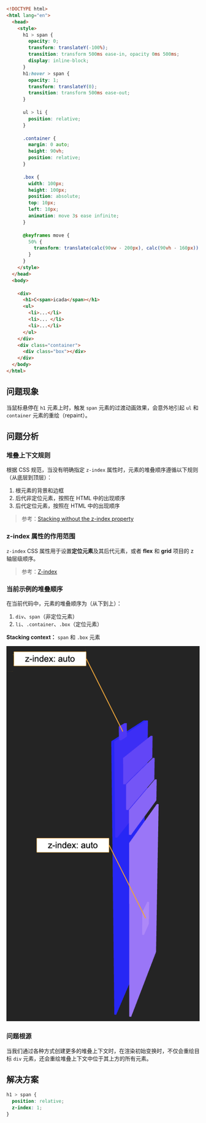 ```html
<!DOCTYPE html>
<html lang="en">
  <head>
    <style>
      h1 > span {
        opacity: 0;
        transform: translateY(-100%);
        transition: transform 500ms ease-in, opacity 0ms 500ms;
        display: inline-block;
      }
      h1:hover > span {
        opacity: 1;
        transform: translateY(0);
        transition: transform 500ms ease-out;
      }

      ul > li {
        position: relative;
      }

      .container {
        margin: 0 auto;
        height: 90vh;
        position: relative;
      }

      .box {
        width: 100px;
        height: 100px;
        position: absolute;
        top: 10px;
        left: 10px;
        animation: move 3s ease infinite;
      }

      @keyframes move {
        50% {
          transform: translate(calc(90vw - 200px), calc(90vh - 160px));
        }
      }
    </style>
  </head>
  <body>

    <div>
      <h1>C<span>icada</span></h1>
      <ul>
        <li>...</li>
        <li>... </li>
        <li>...</li>
      </ul>
    </div>
    <div class="container">
      <div class="box"></div>
    </div>
  </body>
</html>
```

## 问题现象

当鼠标悬停在 `h1` 元素上时，触发 `span` 元素的过渡动画效果，会意外地引起 `ul` 和 `container` 元素的重绘（repaint）。

## 问题分析

### 堆叠上下文规则

根据 CSS 规范，当没有明确指定 `z-index` 属性时，元素的堆叠顺序遵循以下规则（从底层到顶层）：

1. 根元素的背景和边框
2. 后代非定位元素，按照在 HTML 中的出现顺序
3. 后代定位元素，按照在 HTML 中的出现顺序

> 参考：[Stacking without the z-index property](https://developer.mozilla.org/en-US/docs/Web/CSS/CSS_positioned_layout/Stacking_without_z-index?utm_source=chatgpt.com)

### z-index 属性的作用范围

`z-index` CSS 属性用于设置**定位元素**及其后代元素，或者 **flex** 和 **grid** 项目的 z 轴层级顺序。

> 参考：[Z-index](https://developer.mozilla.org/en-US/docs/Web/CSS/z-index)

### 当前示例的堆叠顺序

在当前代码中，元素的堆叠顺序为（从下到上）：
1. `div`、`span`（非定位元素）
2. `li`、`.container`、`.box`（定位元素）

**Stacking context：** `span` 和 `.box` 元素

![堆叠顺序示意图](/images/staking.png)

### 问题根源

当我们通过各种方式创建更多的堆叠上下文时，在渲染初始变换时，不仅会重绘目标 `div` 元素，还会重绘堆叠上下文中位于其上方的所有元素。

## 解决方案

```css
h1 > span {
  position: relative;
  z-index: 1;
}
```